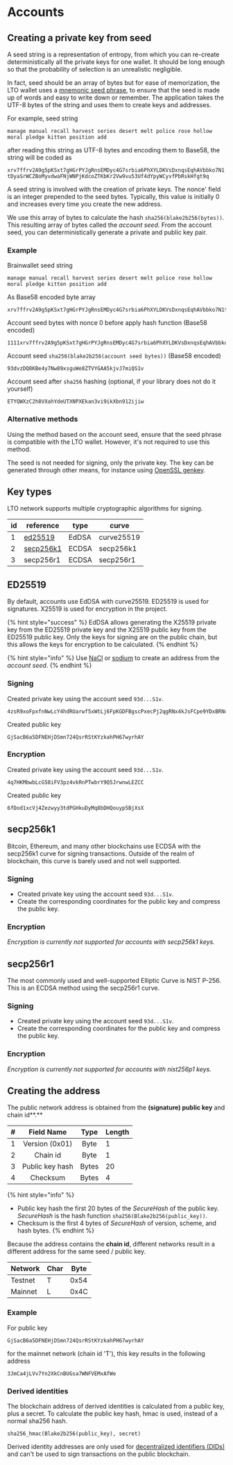 # Accounts

## Creating a private key from seed

A seed string is a representation of entropy, from which you can re-create deterministically all the private keys for one wallet. It should be long enough so that the probability of selection is an unrealistic negligible.

In fact, seed should be an array of bytes but for ease of memorization, the LTO wallet uses a [mnemonic seed phrase](https://en.bitcoin.it/wiki/Brainwallet), to ensure that the seed is made up of words and easy to write down or remember. The application takes the UTF-8 bytes of the string and uses them to create keys and addresses.

For example, seed string&#x20;

`manage manual recall harvest series desert melt police rose hollow moral pledge kitten position add`&#x20;

after reading this string as UTF-8 bytes and encoding them to Base58, the string will be coded as&#x20;

`xrv7ffrv2A9g5pKSxt7gHGrPYJgRnsEMDyc4G7srbia6PhXYLDKVsDxnqsEqhAVbbko7N1tDyaSrWCZBoMyvdwaFNjWNPjKdcoZTKbKr2Vw9vu53Uf4dYpyWCyvfPbRskHfgt9q`

A seed string is involved with the creation of private keys. The nonce' field is an integer prepended to the seed bytes. Typically, this value is initially 0 and increases every time you create the new address.&#x20;

We use this array of bytes to calculate the hash `sha256(blake2b256(bytes))`. This resulting array of bytes called the _account seed_. From the account seed, you can deterministically generate a private and public key pair.

### Example

Brainwallet seed string

```
manage manual recall harvest series desert melt police rose hollow moral pledge kitten position add
```

As Base58 encoded byte array

```
xrv7ffrv2A9g5pKSxt7gHGrPYJgRnsEMDyc4G7srbia6PhXYLDKVsDxnqsEqhAVbbko7N1tDyaSrWCZBoMyvdwaFNjWNPjKdcoZTKbKr2Vw9vu53Uf4dYpyWCyvfPbRskHfgt9q
```

Account seed bytes with nonce 0 before apply hash function (Base58 encoded)

```
1111xrv7ffrv2A9g5pKSxt7gHGrPYJgRnsEMDyc4G7srbia6PhXYLDKVsDxnqsEqhAVbbko7N1tDyaSrWCZBoMyvdwaFNjWNPjKdcoZTKbKr2Vw9vu53Uf4dYpyWCyvfPbRskHfgt9q
```

Account seed `sha256(blake2b256(account seed bytes))`  (Base58 encoded)

```
93dvzDQ8KBe4y7Nw89xsguWe8ZTVYGAA5kjvJ7miQS1v
```

Account seed after `sha256` hashing (optional, if your library does not do it yourself)

```
ETYQWXzC2h8VXahYdeUTXNPXEkan3vi9ikXbn912ijiw
```

### Alternative methods

Using the method based on the account seed, ensure that the seed phrase is compatible with the LTO wallet. However, it's not required to use this method.

The seed is not needed for signing, only the private key. The key can be generated through other means, for instance using [OpenSSL genkey](https://www.openssl.org/docs/man1.1.1/man1/openssl-genpkey.html).

## Key types

LTO network supports multiple cryptographic algorithms for signing.

| id | reference                            | type  | curve      |
| -- | ------------------------------------ | ----- | ---------- |
| 1  | [ed25519](accounts.md#ed25519)       | EdDSA | curve25519 |
| 2  | [secp256k1](accounts.md#secp-256-k1) | ECDSA | secp256k1  |
| 3  | secp256r1                            | ECDSA | secp256r1  |

## ED25519

By default, accounts use EdDSA with curve25519. ED25519 is used for signatures. X25519 is used for encryption in the project.

{% hint style="success" %}
EdDSA allows generating the X25519 private key from the ED25519 private key and the X25519 public key from the ED25519 public key. Only the keys for signing are on the public chain, but this allows the keys for encryption to be calculated.
{% endhint %}

{% hint style="info" %}
Use [NaCl](https://nacl.cr.yp.to) or [sodium](https://libsodium.gitbook.io) to create an address from the _account seed_.
{% endhint %}

### Signing

Created private key using the account seed `93d...S1v`.

```
4zsR9xoFpxfnNwLcY4hdRUarwf5xWtLj6FpKGDFBgscPxecPj2qgRNx4kJsFCpe9YDxBRNoeBWTh2SDAdwTySomS
```

Created public key

```
GjSacB6a5DFNEHjDSmn724QsrRStKYzkahPH67wyrhAY
```

### Encryption

Created private key using the account seed `93d...S1v`.

```
4q7HKMbwbLcG58iFV3pz4vkRnPTwbrY9Q5JrwnwLEZCC
```

Created public key

```
6fDod1xcVj4Zezwyy3tdPGHkuDyMq8bDHQouyp5BjXsX
```

## secp256k1

Bitcoin, Ethereum, and many other blockchains use ECDSA with the secp256k1 curve for signing transactions. Outside of the realm of blockchain, this curve is barely used and not well supported.

### Signing

* Created private key using the account seed `93d...S1v`.
* Create the corresponding coordinates for the public key and compress the public key.

### Encryption

_Encryption is currently not supported for accounts with secp256k1 keys._

## secp256r1

The most commonly used and well-supported Elliptic Curve is NIST P-256. This is an ECDSA method using the secp256r1 curve.

### Signing

* Created private key using the account seed `93d...S1v`.
* Create the corresponding coordinates for the public key and compress the public key.

### Encryption

_Encryption is currently not supported for accounts with nist256p1 keys._

## Creating the address

The public network address is obtained from the **(signature) public key** and chain id**.**

| # |    Field Name   |  Type | Length |
| - | :-------------: | :---: | ------ |
| 1 |  Version (0x01) |  Byte | 1      |
| 2 |     Chain id    |  Byte | 1      |
| 3 | Public key hash | Bytes | 20     |
| 4 |     Checksum    | Bytes | 4      |

{% hint style="info" %}
* Public key hash the first 20 bytes of the _SecureHash_ of the public key. _SecureHash_ is the hash function `sha256(Blake2b256(public_key))`.
* Checksum is the first 4 bytes of _SecureHash_ of version, scheme, and hash bytes.
{% endhint %}

Because the address contains the **chain id**, different networks result in a different address for the same seed / public key.

| Network | Char | Byte |
| ------- | ---- | ---- |
| Testnet | T    | 0x54 |
| Mainnet | L    | 0x4C |

### Example

For public key

```
GjSacB6a5DFNEHjDSmn724QsrRStKYzkahPH67wyrhAY
```

for the mainnet network (chain id 'T'), this key results in the following address

```
3JmCa4jLVv7Yn2XkCnBUGsa7WNFVEMxAfWe
```

### Derived identities

The blockchain address of derived identities is calculated from a public key, plus a secret. To calculate the public key hash, hmac is used, instead of a normal sha256 hash.

```
sha256_hmac(Blake2b256(public_key), secret)
```

Derived identity addresses are only used for [decentralized identifiers (DIDs)](identities/decentralized-identifiers.md) and can't be used to sign transactions on the public blockchain.
